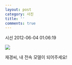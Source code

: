 ```yaml
---
layout: post
category: 사진
title: ''
comments: true
---
```

시선
2012-06-04 01:06:19


  

![][link0]

  

재경씨, 내 전속 모델이 되어주세요!


[link0]:https://t1.daumcdn.net/cfile/tistory/1523F23F4FCB8B3217
